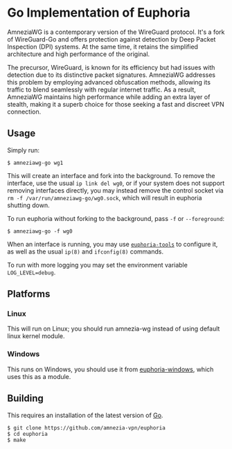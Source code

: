 # Go Implementation of Euphoria

AmneziaWG is a contemporary version of the WireGuard protocol. It's a fork of WireGuard-Go and offers protection against detection by Deep Packet Inspection (DPI) systems. At the same time, it retains the simplified architecture and high performance of the original.

The precursor, WireGuard, is known for its efficiency but had issues with detection due to its distinctive packet signatures.
AmneziaWG addresses this problem by employing advanced obfuscation methods, allowing its traffic to blend seamlessly with regular internet traffic.
As a result, AmneziaWG maintains high performance while adding an extra layer of stealth, making it a superb choice for those seeking a fast and discreet VPN connection.

## Usage

Simply run:

```
$ amneziawg-go wg1
```

This will create an interface and fork into the background. To remove the interface, use the usual `ip link del wg0`, or if your system does not support removing interfaces directly, you may instead remove the control socket via `rm -f /var/run/amneziawg-go/wg0.sock`, which will result in euphoria shutting down.

To run euphoria without forking to the background, pass `-f` or `--foreground`:

```
$ amneziawg-go -f wg0
```
When an interface is running, you may use [`euphoria-tools`](https://github.com/amnezia-vpn/euphoria-tools) to configure it, as well as the usual `ip(8)` and `ifconfig(8)` commands.

To run with more logging you may set the environment variable `LOG_LEVEL=debug`.

## Platforms

### Linux

This will run on Linux; you should run amnezia-wg instead of using default linux kernel module.

### Windows

This runs on Windows, you should use it from [euphoria-windows](https://github.com/amnezia-vpn/euphoria-windows), which uses this as a module.


## Building

This requires an installation of the latest version of [Go](https://go.dev/).

```
$ git clone https://github.com/amnezia-vpn/euphoria
$ cd euphoria
$ make
```
